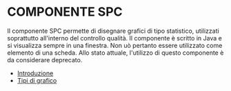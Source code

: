 # COMPONENTE SPC

Il componente SPC permette di disegnare grafici di tipo statistico, utilizzati soprattutto all'interno del controllo qualità.
Il componente è scritto in Java e si visualizza sempre in una finestra. Non uò pertanto essere utilizzato come elemento
di una scheda.
Allo stato attuale, l'utilizzo di questo componente è da considerare deprecato.


- [Introduzione](Sorgenti/DOC/TA/B£AMO/LOCSPC_A)
- [Tipi di grafico](Sorgenti/DOC/TA/B£AMO/LOCSPC_B)
